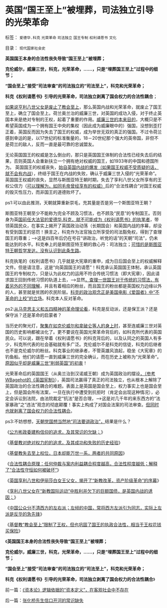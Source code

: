 # 英国“国王至上”被埋葬，司法独立引导的光荣革命

标签： `爱德华.科克` `光荣革命` `司法独立` `国王专制` `权利请愿书` `文化` 

目录： `现代国家社会史`

**英国国王本身的合法性丧失导致“国王至上”被埋葬；**

**克伦威尔，威廉三世，科克，光荣革命，……，只是“埋葬国王至上”过程中的细节；**

**“国会至上”接受“司法审查”的司法独立的“司法至上”，科克和光荣革命；**

**科克《权利请愿书》引导的光荣革命，司法独立剥离了国会权力的合法性耦合**；

[如果说亨利八世父女是废止了教会至上](../../../2013/12/15/基督教lost“教会至上”，日本仍然万世一系，两者的共同原因；.md)，那么英国内战和光荣革命，就废止了国王至上，确立了国会至上。荷兰奥兰治的威廉三世，对英国的成功入侵，对于终止英国本来是绝对专制的王权，起着了重要的作用。[威廉三世的本来目的](../../../2012/12/27/英格兰的被征服史，“我们的成吉思汗”.md)，大概只是不希望英国成为一个拥有国王中央的集权（因此成为威廉眼中的）强国，没想到歪打正着，英国反而因为失去了国王的权威，成为举世无双的真正的强国。不过令荷兰感到幸运的是，以17世纪的标准衡量的，18－20世纪那个强大的英帝国，非但不是荷兰的敌人，反而一直是最可靠的忠诚盟友。

无论英国国王的权威是怎么倒台的，那只是英国国王体制的合法性已经失去后的结果，否则英国人会重新扶立一个拥有绝对权威的国王，如1933年的中国和德国所为。
英国国王的权威丧失，[始自英国内战的爆发（如果国王权威不受质疑的话，就不会有内战](../../../2012/12/29/英国革命!焦虑的民众一直是革命的主流；.md)），终结于国王在内战的失败，确认于威廉三世入侵的“光荣革命”。英国国王权威的丧失，显然与斯图亚特王朝时期，失去了享利八世父女所享有的王权公信力（[可以理解为，如同毛帝曾经享有的权威）](../../../2011/12/2/英国内战（（富人＋私有自耕农）&nbsp;Vs&nbsp;(国王＋贫民)）.md)后的“合法性耦合”对国王权威的毁灭性压力，而非国王的道德败坏了。

ps1:可以由此推测，天朝就算重新崇毛，充其量是否是另一个斯图亚特王朝？



斯图亚特王朝至少不能称为完全不顾及习惯法，也不顾及“民意”的专制国王。否则身为英[国前任大法官的爱德华.科克，就不可能成为《权利请愿书》的执笔者](../../../2013/7/29/法制与法治，EdwardCoke和孟德斯鸠的共识和分歧；.md)，带领英国民众，在事实上揭开了英国政治动荡（长期国会）和英国内战的序幕，却没有受到国王的惩罚！换言之，科克作为法官独立所享受的司法豁免权，得到了查理国王的尊重；——>这是四百年后仍在号召“讲政治，听党的话”的天朝“司法”，仍未能达到的水平。科克奉上的是斯图亚特王朝的救心丹：司法独立；[可惜的是斯图亚特王朝哲学发达，没有认识到此条生路](../../../2013/6/5/国产法学教授《自由极权的真正监管》的理论自信.md)。

科克执笔的《权利请愿书》几乎就是大宪章的重申，成为日后国会至上的权威解释文件。但是请注意，这是“向英国国王的请愿”！科克承认英国国王体制，承认英国国王的专制权力，只是认为此权力的运用不符合传统习惯法（即大宪章），因此请求国王回到传统习惯的轨道上去，——>显然[，查理一世国王对于传统的习惯法，有着另外的不同理解](../../../2012/12/29/英国国王带领穷人群众向走资派宣布内战，及苏格兰！.md)，并且有着相应的粉丝，而且国王的粉丝都是英国权力边缘以外的人，甚至就是贫困的农民阶层。[科克的政治观念正是美国电影《爱国者》中“不革命的上校”的立场](../../../2012/3/3/美国电影《爱国者》中的革命，改良，独立的法学概念.md)。科克本人反对革命。

ps2:[从马克思主义和五四精神的革命理论看](../../../2013/9/1/专制不等价极权,大革命总是等价于极权主义.md)，科克是反动派，还是保王派？还是保守派？还是革命的启蒙者？

当历史的聚光灯，[聚集在如克伦威尔和拿破仑等人的身上时](../../../2012/6/17/克伦威尔，华盛顿，拿破仑的“资产阶级”独裁；.md)，甚至连威廉三世对英国的历史影响都被淡化了。更不要说在英国光荣革命背后的，如科克所代表的英国民众。可以说，跟在举着《权利请愿书》的科克背后的，以及认同之的英国人有多少，科克所代表的社会基础就有多广泛。克伦威尔不是科克的信徒，科克的后继者也不是克伦威尔的粉丝。科克事业的继承者，不管英雄风浪起，稳坐《大宪章》的钓鱼船。他们的请愿一直到威廉三世的完全确认，而在历史上被称为“光荣革命”。[原因似乎却是威廉三世“削弱英国”的初衷](http://darthvad.blog.163.com/blog/static/5339947020119305458185/)！

光荣革命后的英国国王（从奥兰治到汉诺威王朝）成为英国政治的摆设[，（参考WBagehot的《英国宪制》](../../../2013/11/21/英国内战双方的“阶级成分”，理解马恩毛主义的谬误.md)），英国司法赢得了真正的司法独立，也从根本上解除了英国政治的合法性耦合的难题。表面上是英国是国会至上，权力事实上也是国会至上，但是国会所有法案，一旦在执行中遭受到抗拒时（肯定会出现这种情况），必定会诉讼到法院，由法院裁定“抗法”是否合理，——>这是对几千年的来东西方的“法家暴政”之“违法”观念的彻底颠覆！事实上构成了对国会法案的司法审查。[但同时也就剥离了国会权力的合法性耦合](../../../2013/12/19/合法性耦合原理，教会至上的合法性，缺乏信仰的公信力.md)。

ps3:不妨想想，[天朝党国想当然地“司法要讲政治”，](../../../2012/4/2/罗马法中的东方特色和现代援例法.md)结果是什么？

《[公方彬政委建构信仰的追求，及其常识的欠缺；](../../../2013/12/8/公方彬政委建构信仰的追求，及其常识的欠缺.md)》

《[基督教对绝对权力的的追求，及其成功和失败的历史经验](../../../2013/12/12/基督教对绝对权力的的不懈追求，成功的历史和失败的经验.md)》

《[基督教失去至上权位，日本却能万世一系，两者的共同原因](../../../2013/12/15/基督教lost“教会至上”，日本仍然万世一系，两者的共同原因；.md)》

《[合法性耦合原理：任何仲裁与案内利益耦合程度越高，合法性程度越低；解释了“合法性守恒如何被破坏”](../../../2013/12/19/合法性耦合原理，教会至上的合法性，缺乏信仰的公信力.md)》

《[英国享利八世和伊丽莎白女王父女，揭开了“新教改革，资产阶级革命”的序幕](../../../2013/12/22/欧洲“分裂”和唐朝藩镇的割据，两中共同的地方利益.md)》

《[享利八世父女在“新教国际运动”中胜利并欠下的巨额国债，是英国内战的诱因；](../../../2013/12/25/首倡并推动宗教革命英国享利八世父女，及英国内战.md)》

《[中国公众分不清西方的左右派；左倾的中国，常将西方左派引为同志，实际上左派是反华的急先锋](../../../2013/12/28/公众分不清西方左右派和“人权派”，及“极端自由主义”.md)》

《[基督教“教会至上”限制了王权，但也巩固了国王的执政合法性，相当于王权花钱买保险](../../../2014/1/1/“主权高于人权”和“人权高于主权”的最早冲突.md)》

《**英国国王本身的合法性丧失导致“国王至上”被埋葬；**

**克伦威尔，威廉三世，科克，光荣革命，……，只是“埋葬国王至上”过程中的细节；**

**“国会至上”接受“司法审查”的司法独立的“司法至上”，科克和光荣革命；**

**科克《权利请愿书》引导的光荣革命，司法独立剥离了国会权力的合法性耦合**》

前一篇：[《资本论》逻辑依据的“资本定义”，在客观社会中不存在](../../../2014/1/2/《资本论》逻辑依据的“资本定义”，在客观社会中不存在.md)

后一篇：[张化桥先生信口开河的常识缺失](../../../2014/1/2/张化桥先生信口开河的常识缺失.md)